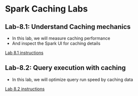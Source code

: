 <link rel='stylesheet' href='../assets/css/main.css'/>

# Spark Caching Labs

## Lab-8.1: Understand Caching mechanics

- In this lab, we will measure caching performance
- And inspect the Spark UI for caching details

[Lab 8.1 instructions](8-1_caching1.ipynb)

## Lab-8.2: Query execution with caching

- In this lab, we will optimize query run speed by caching data

[Lab 8.2 instructions](8-2_caching-queries.ipynb)
